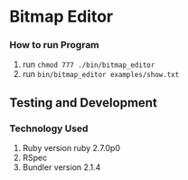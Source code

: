 # Bitmap Editor

### How to run Program

1. run `chmod 777 ./bin/bitmap_editor`
2. run `bin/bitmap_editor examples/show.txt`

## Testing and Development

### Technology Used
1. Ruby version ruby 2.7.0p0
2. RSpec
3. Bundler version 2.1.4

